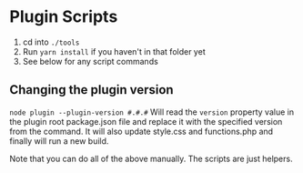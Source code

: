 # Plugin Scripts

1. cd into `./tools`
2. Run `yarn install` if you haven't in that folder yet
3. See below for any script commands

## Changing the plugin version

`node plugin --plugin-version #.#.#`
Will read the `version` property value in the plugin root package.json file and replace it with the specified version from the command. It will also update style.css and functions.php and finally will run a new build.

Note that you can do all of the above manually. The scripts are just helpers.
